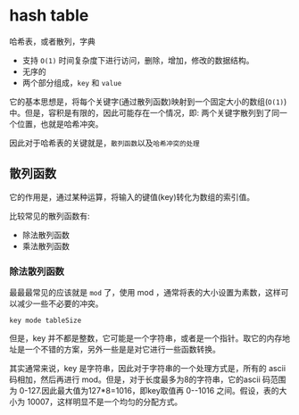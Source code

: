 # hash table

哈希表，或者散列，字典

- 支持 `O(1)` 时间复杂度下进行访问，删除，增加，修改的数据结构。
- 无序的
- 两个部分组成，`key` 和 `value` 

它的基本思想是，将每个关键字(通过散列函数)映射到一个固定大小的数组(`O(1)`)中。但是，容积是有限的，因此可能存在一个情况，即: 两个关键字散列到了同一个位置，也就是哈希冲突。

因此对于哈希表的关键就是，`散列函数`以及`哈希冲突的处理`

## 散列函数

它的作用是，通过某种运算，将输入的键值(key)转化为数组的索引值。

比较常见的散列函数有:

- 除法散列函数
- 乘法散列函数


### 除法散列函数

最最最常见的应该就是 `mod` 了，使用 mod ，通常将表的大小设置为素数，这样可以减少一些不必要的冲突。

```key mode tableSize```

但是，key 并不都是整数，它可能是一个字符串，或者是一个指针。取它的内存地址是一个不错的方案，另外一些是是对它进行一些函数转换。

其实通常来说，key 是字符串，因此对于字符串的一个处理方式是，所有的 ascii 码相加，然后再进行 mod。但是，对于长度最多为8的字符串，它的ascii 码范围为 0-127.因此最大值为127*8=1016，即key取值再 0--1016 之间。假设，表的大小为 10007，这样明显不是一个均匀的分配方式。



